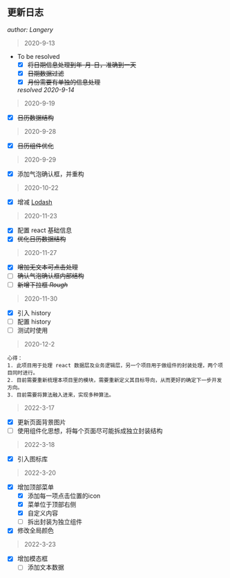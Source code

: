 ## 更新日志

*author: Langery*

> 2020-9-13

- To be resolved
  - [x] ~~将日期信息处理到年-月-日，准确到一天~~
  - [x] ~~日期数据过滤~~
  - [x] ~~月份需要有单独的信息处理~~

  *resolved 2020-9-14*

> 2020-9-19

- [x] ~~日历数据结构~~

> 2020-9-28

- [x] ~~日历组件优化~~

> 2020-9-29

- [x] 添加气泡确认框，并重构

> 2020-10-22

- [x] 增减 [Lodash](https://www.lodashjs.com/)

> 2020-11-23

- [x] 配置 react 基础信息
- [x] ~~优化日历数据结构~~

> 2020-11-27

- [x] ~~增加无文本可点击处理~~
- [ ] ~~确认气泡确认框内部结构~~
- [ ] ~~新增下拉框 *Rough*~~

> 2020-11-30

- [x] 引入 history
- [ ] 配置 history
 - [ ] 测试时使用

> 2020-12-2

    心得：
    1. 此项目用于处理 react 数据层及业务逻辑层，另一个项目用于做组件的封装处理，两个项目同时进行。
    2. 目前需要重新梳理本项目里的模块，需要重新定义其目标导向，从而更好的确定下一步开发方向。
    3. 目前需要将算法融入进来，实现多种算法。

> 2022-3-17

- [x] 更新页面背景图片
- [ ] 使用组件化思想，将每个页面尽可能拆成独立封装结构

> 2022-3-18

- [x] 引入图标库

> 2022-3-20

- [x] 增加顶部菜单
  - [x] 添加每一项点击位置的icon
  - [x] 菜单位于顶部右侧
  - [x] 自定义内容
  - [ ] 拆出封装为独立组件
- [x] 修改全局颜色

> 2022-3-23

- [x] 增加模态框
  - [ ] 添加文本数据
